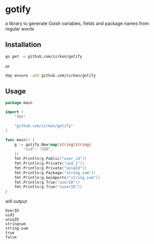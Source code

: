 # gotify
a library to generate Goish variables, fields and package names from regular words

## Installation
```bash
go get -u github.com/sirkon/gotify
```
or
```bash
dep ensure -add github.com/sirkon/gotify
```

## Usage
```go
package main

import (
	"fmt"

	"github.com/sirkon/gotify"
)

func main() {
	g := gotify.New(map[string]string{
		"uid": "UID",
	})
	fmt.Println(g.Public("user_id"))
	fmt.Println(g.Private("uid_1"))
	fmt.Println(g.Private("uniqId"))
	fmt.Println(g.Package("string_sum"))
	fmt.Println(g.Goimports("string_sum"))
	fmt.Println(g.True("userID"))
	fmt.Println(g.True("1userID"))
}
```
will output
```
UserID
uid1
uniqID
stringsum
string-sum
true
false
```

